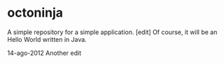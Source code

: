 octoninja
=========

A simple repository for a simple application.
[edit] Of course, it will be an Hello World written in Java.

14-ago-2012
Another edit

